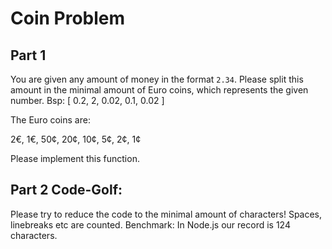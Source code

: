 Coin Problem
============

Part 1
------

You are given any amount of money in the format `2.34`. Please split this amount in the minimal amount of Euro coins, which represents the given number.
Bsp: [ 0.2,  2, 0.02, 0.1, 0.02 ]

The Euro coins are:

2€, 1€, 50¢, 20¢, 10¢, 5¢, 2¢, 1¢

Please implement this function.


Part 2 Code-Golf:
----------------

Please try to reduce the code to the minimal amount of characters! Spaces, linebreaks etc are counted. 
Benchmark: In Node.js our record is 124 characters.

